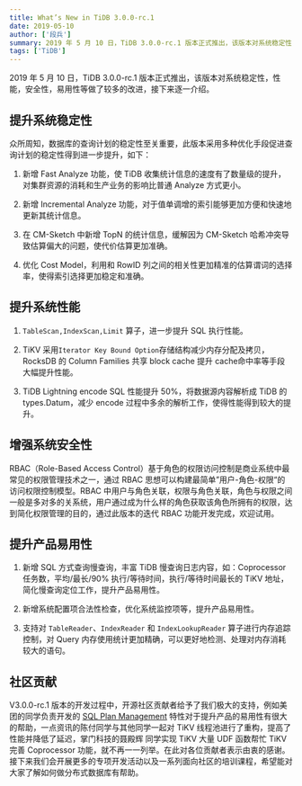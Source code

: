 ```yaml
---
title: What’s New in TiDB 3.0.0-rc.1
date: 2019-05-10
author: ['段兵']
summary: 2019 年 5 月 10 日，TiDB 3.0.0-rc.1 版本正式推出，该版本对系统稳定性，性能，安全性，易用性等做了较多的改进，本文会逐一介绍。
tags: ['TiDB']
---
```



2019 年 5 月 10 日，TiDB 3.0.0-rc.1 版本正式推出，该版本对系统稳定性，性能，安全性，易用性等做了较多的改进，接下来逐一介绍。

## 提升系统稳定性

众所周知，数据库的查询计划的稳定性至关重要，此版本采用多种优化手段促进查询计划的稳定性得到进一步提升，如下：

1. 新增 Fast Analyze 功能，使 TiDB 收集统计信息的速度有了数量级的提升，对集群资源的消耗和生产业务的影响比普通 Analyze 方式更小。

2. 新增 Incremental Analyze 功能，对于值单调增的索引能够更加方便和快速地更新其统计信息。

3. 在 CM-Sketch 中新增 TopN 的统计信息，缓解因为 CM-Sketch 哈希冲突导致估算偏大的问题，使代价估算更加准确。

4. 优化 Cost Model，利用和 RowID 列之间的相关性更加精准的估算谓词的选择率，使得索引选择更加稳定和准确。

## 提升系统性能

1. `TableScan,IndexScan,Limit` 算子，进一步提升 SQL 执行性能。

2. TiKV 采用`Iterator Key Bound Option`存储结构减少内存分配及拷贝，RocksDB 的 Column Families 共享 block cache 提升 cache命中率等手段大幅提升性能。

3. TiDB Lightning encode SQL 性能提升 50%，将数据源内容解析成 TiDB 的 types.Datum，减少 encode 过程中多余的解析工作，使得性能得到较大的提升。

## 增强系统安全性

RBAC（Role-Based Access Control）基于角色的权限访问控制是商业系统中最常见的权限管理技术之一，通过 RBAC 思想可以构建最简单”用户-角色-权限“的访问权限控制模型。RBAC 中用户与角色关联，权限与角色关联，角色与权限之间一般是多对多的关系统，用户通过成为什么样的角色获取该角色所拥有的权限，达到简化权限管理的目的，通过此版本的迭代 RBAC 功能开发完成，欢迎试用。

## 提升产品易用性

1. 新增 SQL 方式查询慢查询，丰富 TiDB 慢查询日志内容，如：Coprocessor 任务数，平均/最长/90% 执行/等待时间，执行/等待时间最长的 TiKV 地址，简化慢查询定位工作，提升产品易用性。

2. 新增系统配置项合法性检查，优化系统监控项等，提升产品易用性。

3. 支持对 `TableReader`、`IndexReader` 和 `IndexLookupReader` 算子进行内存追踪控制，对 Query 内存使用统计更加精确，可以更好地检测、处理对内存消耗较大的语句。

## 社区贡献

V3.0.0-rc.1 版本的开发过程中，开源社区贡献者给予了我们极大的支持，例如美团的同学负责开发的 [SQL Plan Management](https://github.com/pingcap/tidb/projects/19) 特性对于提升产品的易用性有很大的帮助，一点资讯的陈付同学与其他同学一起对 TiKV 线程池进行了重构，提高了性能并降低了延迟，掌门科技的聂殿辉
同学实现 TiKV 大量 UDF 函数帮忙 TiKV 完善 Coprocessor 功能，就不再一一列举。在此对各位贡献者表示由衷的感谢。接下来我们会开展更多的专项开发活动以及一系列面向社区的培训课程，希望能对大家了解如何做分布式数据库有帮助。
